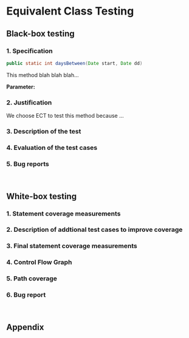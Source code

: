 # Equivalent Class Testing

## Black-box testing

### 1. Specification
```java
public static int daysBetween(Date start, Date dd)
```
This method blah blah blah...

**Parameter:**

### 2. Justification
We choose ECT to test this method because ...

### 3. Description of the test

### 4. Evaluation of the test cases

### 5. Bug reports

<br>

## White-box testing

### 1.  Statement coverage measurements

### 2. Description of addtional test cases to improve coverage

### 3. Final statement coverage measurements

### 4. Control Flow Graph

### 5. Path coverage

### 6. Bug report

<br>

## Appendix
